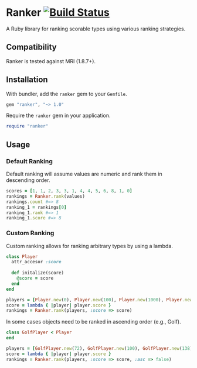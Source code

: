Ranker [![Build Status](https://travis-ci.org/quidproquo/ranker.png?branch=master)](http://travis-ci.org/quidproquo/ranker)
======

A Ruby library for ranking scorable types using various ranking strategies.

Compatibility
-------------

Ranker is tested against MRI (1.8.7+).

Installation
------------

With bundler, add the `ranker` gem to your `Gemfile`.

```ruby
gem "ranker", "~> 1.0"
```

Require the `ranker` gem in your application.

```ruby
require "ranker"
```

Usage
-----

### Default Ranking

Default ranking will assume values are numeric and rank them in descending order.

```ruby
scores = [1, 1, 2, 3, 3, 1, 4, 4, 5, 6, 8, 1, 0]
rankings = Ranker.rank(values)
rankings.count #=> 8
ranking_1 = rankings[0]
ranking_1.rank #=> 1
ranking_1.score #=> 8
```

### Custom Ranking

Custom ranking allows for ranking arbitrary types by using a lambda.

```ruby
class Player
  attr_accesor :score
  
  def initalize(score)
    @score = score
  end
end

players = [Player.new(0), Player.new(100), Player.new(1000), Player.new(25)]
score = lambda { |player| player.score }
rankings = Ranker.rank(players, :score => score)
```

In some cases objects need to be ranked in ascending order (e.g., Golf).


```ruby
class GolfPlayer < Player
end

players = [GolfPlayer.new(72), GolfPlayer.new(100), GolfPlayer.new(138), GolfPlayer.new(54)]
score = lambda { |player| player.score }
rankings = Ranker.rank(players, :score => score, :asc => false)
```

